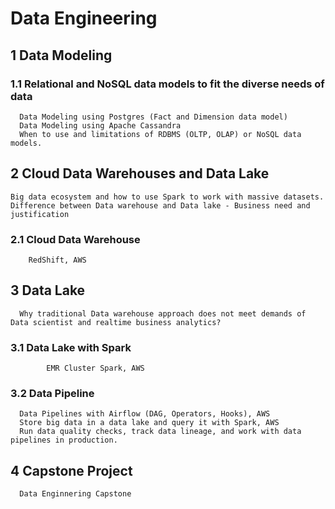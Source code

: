 # Data Engineering

## 1 Data Modeling

### 1.1 Relational and NoSQL data models to fit the diverse needs of data 
      Data Modeling using Postgres (Fact and Dimension data model)
      Data Modeling using Apache Cassandra
      When to use and limitations of RDBMS (OLTP, OLAP) or NoSQL data models. 

## 2 Cloud Data Warehouses and Data Lake
    Big data ecosystem and how to use Spark to work with massive datasets.
    Difference between Data warehouse and Data lake - Business need and justification

### 2.1 Cloud Data Warehouse
        RedShift, AWS
              
 ## 3 Data Lake
      Why traditional Data warehouse approach does not meet demands of Data scientist and realtime business analytics?
 ### 3.1 Data Lake with Spark
            EMR Cluster Spark, AWS
            
 ### 3.2 Data Pipeline      
      Data Pipelines with Airflow (DAG, Operators, Hooks), AWS
      Store big data in a data lake and query it with Spark, AWS
      Run data quality checks, track data lineage, and work with data pipelines in production.

## 4 Capstone Project
      Data Enginnering Capstone
